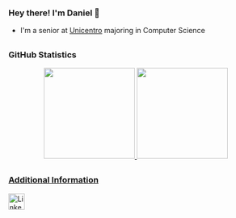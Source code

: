 ### Hey there! I'm Daniel 👋

- I'm a senior at [Unicentro](https://www3.unicentro.br) majoring in Computer Science

##
### GitHub Statistics
<div align="center">
  <a href="https://github.com/danielmbrasil">
  <img height="180em" src="https://github-readme-stats.vercel.app/api?username=danielmbrasil&show_icons=true&theme=dark&include_all_commits=true&count_private=true"/>
  <img height="180em" src="https://github-readme-stats.vercel.app/api/top-langs/?username=danielmbrasil&layout=compact&langs_count=7&theme=dark"/>
</div>
 
##
### Additional Information
<div>
  <a href="https://www.linkedin.com/in/danielmbrasil">
    <img src="https://static.licdn.com/scds/common/u/img/icon/apple-touch-icon.png" alt="LinkedIn" width="32" height="32">
  </a>
</div>
